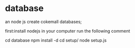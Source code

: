 database
========
an node js create cokemall databases;

first:install nodejs in your computer
run the following comment

cd database
npm install -d
cd setup/
node setup.js

